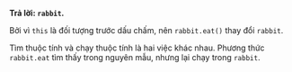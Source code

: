 **Trả lời: `rabbit`.**

Bởi vì `this` là đối tượng trước dấu chấm, nên `rabbit.eat()` thay đổi `rabbit`.

Tìm thuộc tính và chạy thuộc tính là hai việc khác nhau.
Phương thức `rabbit.eat` tìm thấy trong nguyên mẫu, nhưng lại chạy trong `rabbit`.
